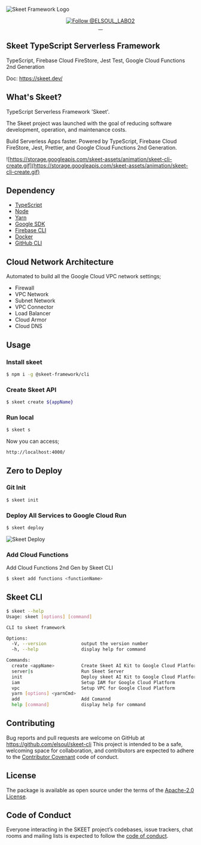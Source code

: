 ![Skeet Framework Logo](https://user-images.githubusercontent.com/20677823/221215449-93a7b5a8-5f33-4da8-9dd4-d0713db0a280.png)

<p align="center">
  <a href="https://twitter.com/intent/follow?screen_name=ELSOUL_LABO2">
    <img src="https://img.shields.io/twitter/follow/ELSOUL_LABO2.svg?label=Follow%20@ELSOUL_LABO2" alt="Follow @ELSOUL_LABO2" />
  </a>
  <br/>

  <a aria-label="npm version" href="https://www.npmjs.com/package/@skeet-framework/cli">
    <img alt="" src="https://badgen.net/npm/v/@skeet-framework/cli">
  </a>
  <a aria-label="Downloads Number" href="https://www.npmjs.com/package/@skeet-framework/cli">
    <img alt="" src="https://badgen.net/npm/dt/@skeet-framework/cli">
  </a>
  <a aria-label="License" href="https://github.com/elsoul/skeet-cli/blob/master/LICENSE.txt">
    <img alt="" src="https://badgen.net/badge/license/Apache/blue">
  </a>
    <a aria-label="Code of Conduct" href="https://github.com/elsoul/skeet-cli/blob/master/CODE_OF_CONDUCT.md">
    <img alt="" src="https://img.shields.io/badge/Contributor%20Covenant-2.1-4baaaa.svg">
  </a>
</p>

## Skeet TypeScript Serverless Framework

TypeScript, Firebase Cloud FireStore, Jest Test, Google Cloud Functions 2nd Generation

Doc: https://skeet.dev/

## What's Skeet?

TypeScript Serverless Framework 'Skeet'.

The Skeet project was launched with the goal of reducing software development, operation, and maintenance costs.

Build Serverless Apps faster.
Powered by TypeScript, Firebase Cloud FireStore, Jest, Prettier, and Google Cloud Functions 2nd Generation.

![https://storage.googleapis.com/skeet-assets/animation/skeet-cli-create.gif](https://storage.googleapis.com/skeet-assets/animation/skeet-cli-create.gif)

## Dependency

- [TypeScript](https://www.typescriptlang.org/)
- [Node](https://nodejs.org/)
- [Yarn](https://yarnpkg.com/)
- [Google SDK](https://cloud.google.com/sdk/docs)
- [Firebase CLI](https://firebase.google.com/docs/cli)
- [Docker](https://www.docker.com/)
- [GitHub CLI](https://cli.github.com/)

## Cloud Network Architecture

Automated to build all the Google Cloud VPC network settings;

- Firewall
- VPC Network
- Subnet Network
- VPC Connector
- Load Balancer
- Cloud Armor
- Cloud DNS

## Usage

### Install skeet

```bash
$ npm i -g @skeet-framework/cli
```

### Create Skeet API

```bash
$ skeet create ${appName}
```

### Run local

```bash
$ skeet s
```

Now you can access;

`http://localhost:4000/`

## Zero to Deploy

### Git Init

```bash
$ skeet init
```

### Deploy All Services to Google Cloud Run

```bash
$ skeet deploy
```

![Skeet Deploy](https://storage.googleapis.com/skeet-assets/animation/skeet-deploy-compressed.gif)

### Add Cloud Functions

Add Cloud Functions 2nd Gen by Skeet CLI

```bash
$ skeet add functions <functionName>
```

## Skeet CLI

```bash
$ skeet --help
Usage: skeet [options] [command]

CLI to skeet framework

Options:
  -V, --version             output the version number
  -h, --help                display help for command

Commands:
  create <appName>          Create Skeet AI Kit to Google Cloud Platform
  server|s                  Run Skeet Server
  init                      Deploy skeet AI Kit to Google Cloud Platform
  iam                       Setup IAM for Google Cloud Platform
  vpc                       Setup VPC for Google Cloud Platform
  yarn [options] <yarnCmd>
  add                       Add Comannd
  help [command]            display help for command
```

## Contributing

Bug reports and pull requests are welcome on GitHub at https://github.com/elsoul/skeet-cli This project is intended to be a safe, welcoming space for collaboration, and contributors are expected to adhere to the [Contributor Covenant](http://contributor-covenant.org) code of conduct.

## License

The package is available as open source under the terms of the [Apache-2.0 License](https://www.apache.org/licenses/LICENSE-2.0).

## Code of Conduct

Everyone interacting in the SKEET project’s codebases, issue trackers, chat rooms and mailing lists is expected to follow the [code of conduct](https://github.com/elsoul/skeet-cli/blob/master/CODE_OF_CONDUCT.md).
